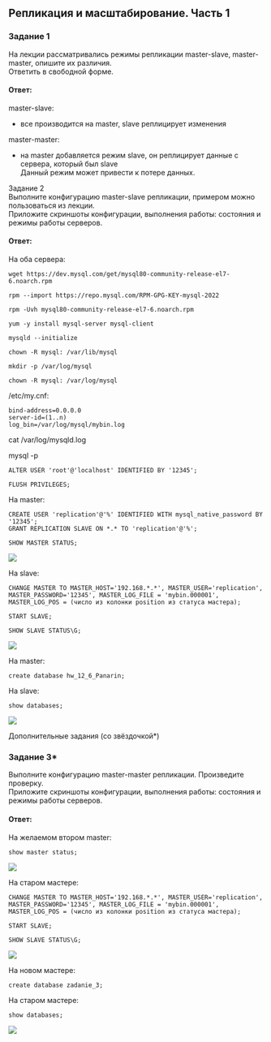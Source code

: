 ## Репликация и масштабирование. Часть 1  

### Задание 1  
На лекции рассматривались режимы репликации master-slave, master-master, опишите их различия.  
Ответить в свободной форме.  

#### Ответ:  
master-slave:  
- все производится на master, slave реплицирует изменения  

 master-master:  
- на master добавляется режим slave, он реплицирует данные с сервера, который был slave  
Данный режим может привести к потере данных.  

Задание 2  
Выполните конфигурацию master-slave репликации, примером можно пользоваться из лекции.    
Приложите скриншоты конфигурации, выполнения работы: состояния и режимы работы серверов.    

#### Ответ:  
На оба сервера:  
```
wget https://dev.mysql.com/get/mysql80-community-release-el7-6.noarch.rpm

rpm --import https://repo.mysql.com/RPM-GPG-KEY-mysql-2022

rpm -Uvh mysql80-community-release-el7-6.noarch.rpm

yum -y install mysql-server mysql-client

mysqld --initialize

chown -R mysql: /var/lib/mysql

mkdir -p /var/log/mysql

chown -R mysql: /var/log/mysql
```
 /etc/my.cnf:  
```
bind-address=0.0.0.0
server-id=(1..n)
log_bin=/var/log/mysql/mybin.log
```
cat /var/log/mysqld.log  

mysql -p  
```
ALTER USER 'root'@'localhost' IDENTIFIED BY '12345';

FLUSH PRIVILEGES;
```

На master:  
```
CREATE USER 'replication'@'%' IDENTIFIED WITH mysql_native_password BY '12345';
GRANT REPLICATION SLAVE ON *.* TO 'replication'@'%';

SHOW MASTER STATUS;
```
![](https://github.com/networksuperman/netology_dev_ops/blob/main/rel_bd/12_6/12_6_2_1.png)    

На slave:  
```
CHANGE MASTER TO MASTER_HOST='192.168.*.*', MASTER_USER='replication', MASTER_PASSWORD='12345', MASTER_LOG_FILE = 'mybin.000001', MASTER_LOG_POS = (число из колонки position из статуса мастера);

START SLAVE;

SHOW SLAVE STATUS\G;
```
![](https://github.com/networksuperman/netology_dev_ops/blob/main/rel_bd/12_6/12_6_2_2.png)    

На master:  
```
create database hw_12_6_Panarin;
```

На slave:  
```
show databases;
```
![](https://github.com/networksuperman/netology_dev_ops/blob/main/rel_bd/12_6/12_6_2_3.png)    


Дополнительные задания (со звёздочкой*)  

### Задание 3*  
Выполните конфигурацию master-master репликации. Произведите проверку.  
Приложите скриншоты конфигурации, выполнения работы: состояния и режимы работы серверов.  

#### Ответ:   

На желаемом втором master:  
```
show master status;
```
![](https://github.com/networksuperman/netology_dev_ops/blob/main/rel_bd/12_6/12_6_3_1.png)    

На старом мастере:  
```
CHANGE MASTER TO MASTER_HOST='192.168.*.*', MASTER_USER='replication', MASTER_PASSWORD='12345', MASTER_LOG_FILE = 'mybin.000001', MASTER_LOG_POS = (число из колонки position из статуса мастера);

START SLAVE;

SHOW SLAVE STATUS\G;
```
![](https://github.com/networksuperman/netology_dev_ops/blob/main/rel_bd/12_6/12_6_3_2.png)    

На новом мастере:  
```
create database zadanie_3;
```

На старом мастере:
```
show databases;
```
![](https://github.com/networksuperman/netology_dev_ops/blob/main/rel_bd/12_6/12_6_3_3.png)  




